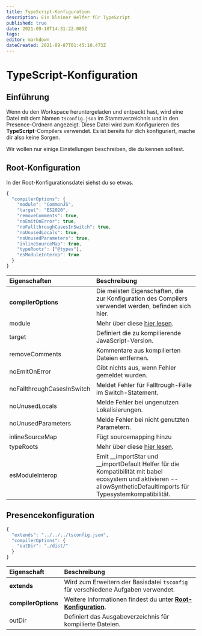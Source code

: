 ```yaml
---
title: TypeScript-Konfiguration
description: Ein kleiner Helfer für TypeScript
published: true
date: 2021-09-18T14:31:22.005Z
tags:
editor: markdown
dateCreated: 2021-09-07T01:45:10.473Z
---
```


# TypeScript-Konfiguration

## Einführung

Wenn du den Workspace heruntergeladen und entpackt hast, wird eine Datei mit dem Namen `tsconfig.json` im Stammverzeichnis und in den Presence-Ordnern angezeigt. Diese Datei wird zum Konfigurieren des **TypeScript**-Compilers verwendet. Es ist bereits für dich konfiguriert, mache dir also keine Sorgen.

Wir wollen nur einige Einstellungen beschreiben, die du kennen solltest.

## Root-Konfiguration

In der Root-Konfigurationsdatei siehst du so etwas.

```javascript
{
  "compilerOptions": {
    "module": "CommonJS",
    "target": "ES2020",
    "removeComments": true,
    "noEmitOnError": true,
    "noFallthroughCasesInSwitch": true,
    "noUnusedLocals": true,
    "noUnusedParameters": true,
    "inlineSourceMap": true,
    "typeRoots": ["@types"],
    "esModuleInterop": true
  }
}
```

| Eigenschaften              | Beschreibung                                                                                                                                                            |
|:-------------------------- |:----------------------------------------------------------------------------------------------------------------------------------------------------------------------- |
| **compilerOptions**        | Die meisten Eigenschaften, die zur Konfiguration des Compilers verwendet werden, befinden sich hier.                                                                    |
| module                     | Mehr über diese [hier lesen](https://www.typescriptlang.org/docs/handbook/modules.html).                                                                                |
| target                     | Definiert die zu kompilierende JavaScript-Version.                                                                                                                      |
| removeComments             | Kommentare aus kompilierten Dateien entfernen.                                                                                                                          |
| noEmitOnError              | Gibt nichts aus, wenn Fehler gemeldet wurden.                                                                                                                           |
| noFallthroughCasesInSwitch | Meldet Fehler für Falltrough-Fälle im Switch-Statement.                                                                                                                 |
| noUnusedLocals             | Melde Fehler bei ungenutzen Lokalisierungen.                                                                                                                            |
| noUnusedParameters         | Melde Fehler bei nicht genutzten Parametern.                                                                                                                            |
| inlineSourceMap            | Fügt sourcemapping hinzu                                                                                                                                                |
| typeRoots                  | Mehr über diese [hier lesen](https://www.typescriptlang.org/docs/handbook/tsconfig-json.html#types-typeroots-and-types).                                                |
| esModuleInterop            | Emit __importStar und __importDefault Helfer für die Kompatibilität mit babel ecosystem und aktivieren --allowSyntheticDefaultImports für Typesystemkompatibilität. |

## Presencekonfiguration

```javascript
{
  "extends": "../../../tsconfig.json",
  "compilerOptions": {
    "outDir": "./dist/"
  }
}
```

| Eigenschaft         | Beschreibung                                                                                                |
|:------------------- |:----------------------------------------------------------------------------------------------------------- |
| **extends**         | Wird zum Erweitern der Basisdatei `tsconfig` für verschiedene Aufgaben verwendet.                           |
| **compilerOptions** | Weitere Informationen findest du unter [**Root-Konfiguration**](/dev/presence/tsconfig#root-configuration). |
| outDir              | Definiert das Ausgabeverzeichnis für kompilierte Dateien.                                                   |
